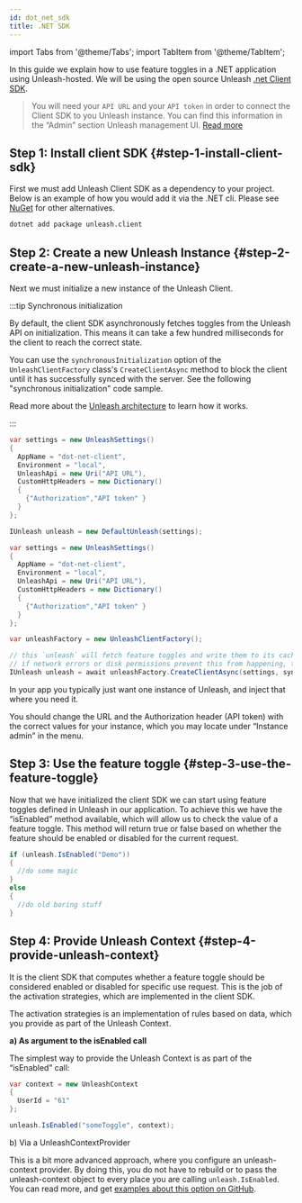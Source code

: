 ```yaml
---
id: dot_net_sdk
title: .NET SDK
---
```


import Tabs from '@theme/Tabs'; import TabItem from '@theme/TabItem';

In this guide we explain how to use feature toggles in a .NET application using Unleash-hosted. We will be using the open source Unleash [.net Client SDK](https://github.com/Unleash/unleash-client-dotnet).

> You will need your `API URL` and your `API token` in order to connect the Client SDK to you Unleash instance. You can find this information in the “Admin” section Unleash management UI. [Read more](../user_guide/api-token)

## Step 1: Install client SDK {#step-1-install-client-sdk}

First we must add Unleash Client SDK as a dependency to your project. Below is an example of how you would add it via the .NET cli. Please see [NuGet](https://www.nuget.org/packages/Unleash.Client/) for other alternatives.

```sh
dotnet add package unleash.client
```

## Step 2: Create a new Unleash Instance {#step-2-create-a-new-unleash-instance}

Next we must initialize a new instance of the Unleash Client.

:::tip Synchronous initialization

By default, the client SDK asynchronously fetches toggles from the Unleash API on initialization. This means it can take a few hundred milliseconds for the client to reach the correct state.

You can use the `synchronousInitialization` option of the `UnleashClientFactory` class's `CreateClientAsync` method to block the client until it has successfully synced with the server. See the following "synchronous initialization" code sample.

Read more about the [Unleash architecture](https://www.getunleash.io/blog/our-unique-architecture) to learn how it works.

:::

<Tabs>
  <TabItem value="async" label="Asynchronous initialization" default>

```csharp
var settings = new UnleashSettings()
{
  AppName = "dot-net-client",
  Environment = "local",
  UnleashApi = new Uri("API URL"),
  CustomHttpHeaders = new Dictionary()
  {
    {"Authorization","API token" }
  }
};

IUnleash unleash = new DefaultUnleash(settings);
```

  </TabItem>
  <TabItem value="sync" label="Synchronous initializiation">

```csharp
var settings = new UnleashSettings()
{
  AppName = "dot-net-client",
  Environment = "local",
  UnleashApi = new Uri("API URL"),
  CustomHttpHeaders = new Dictionary()
  {
    {"Authorization","API token" }
  }
};

var unleashFactory = new UnleashClientFactory();

// this `unleash` will fetch feature toggles and write them to its cache before returning from the await call.
// if network errors or disk permissions prevent this from happening, the await will throw an exception.
IUnleash unleash = await unleashFactory.CreateClientAsync(settings, synchronousInitialization: true);
```

  </TabItem>
</Tabs>

In your app you typically just want one instance of Unleash, and inject that where you need it.

You should change the URL and the Authorization header (API token) with the correct values for your instance, which you may locate under “Instance admin” in the menu.

## Step 3: Use the feature toggle {#step-3-use-the-feature-toggle}

Now that we have initialized the client SDK we can start using feature toggles defined in Unleash in our application. To achieve this we have the “isEnabled” method available, which will allow us to check the value of a feature toggle. This method will return true or false based on whether the feature should be enabled or disabled for the current request.

```csharp
if (unleash.IsEnabled("Demo"))
{
  //do some magic
}
else
{
  //do old boring stuff
}
```

## Step 4: Provide Unleash Context {#step-4-provide-unleash-context}

It is the client SDK that computes whether a feature toggle should be considered enabled or disabled for specific use request. This is the job of the activation strategies, which are implemented in the client SDK.

The activation strategies is an implementation of rules based on data, which you provide as part of the Unleash Context.

**a) As argument to the isEnabled call**

The simplest way to provide the Unleash Context is as part of the “isEnabled” call:

```csharp
var context = new UnleashContext
{
  UserId = "61"
};

unleash.IsEnabled("someToggle", context);
```

b) Via a UnleashContextProvider

This is a bit more advanced approach, where you configure an unleash-context provider. By doing this, you do not have to rebuild or to pass the unleash-context object to every place you are calling `unleash.IsEnabled`. You can read more, and get [examples about this option on GitHub](https://github.com/Unleash/unleash-client-dotnet#unleashcontextprovider).
